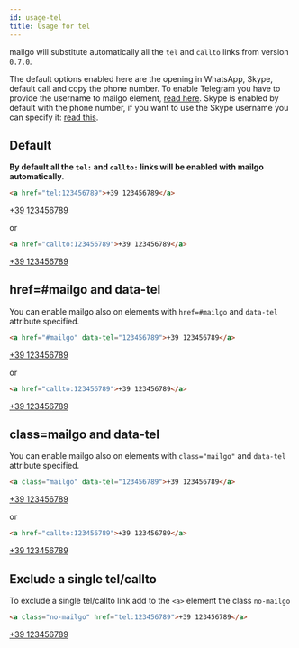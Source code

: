 ```yaml
---
id: usage-tel
title: Usage for tel
---
```


mailgo will substitute automatically all the `tel` and `callto` links from version `0.7.0`.

The default options enabled here are the opening in WhatsApp, Skype, default call and copy the phone number. To enable Telegram you have to provide the username to mailgo element, <a href="/docs/telegram">read here</a>. Skype is enabled by default with the phone number, if you want to use the Skype username you can specify it: <a href="/docs/skype">read this</a>.

## Default

**By default all the `tel:` and `callto:` links will be enabled with mailgo automatically**.

```html
<a href="tel:123456789">+39 123456789</a>
```

<a href="tel:123456789">+39 123456789</a>

or

```html
<a href="callto:123456789">+39 123456789</a>
```

<a href="callto:123456789">+39 123456789</a>

## href=#mailgo and data-tel

You can enable mailgo also on elements with `href=#mailgo` and `data-tel` attribute specified.

```html
<a href="#mailgo" data-tel="123456789">+39 123456789</a>
```

<a href="#mailgo" data-tel="123456789">+39 123456789</a>

or

```html
<a href="callto:123456789">+39 123456789</a>
```

<a href="callto:123456789">+39 123456789</a>

## class=mailgo and data-tel

You can enable mailgo also on elements with `class="mailgo"` and `data-tel` attribute specified.

```html
<a class="mailgo" data-tel="123456789">+39 123456789</a>
```

<a href="" class="mailgo" data-tel="123456789">+39 123456789</a>

or

```html
<a href="callto:123456789">+39 123456789</a>
```

<a href="callto:123456789">+39 123456789</a>

## Exclude a single tel/callto

To exclude a single tel/callto link add to the `<a>` element the class `no-mailgo`

```html
<a class="no-mailgo" href="tel:123456789">+39 123456789</a>
```

<a class="no-mailgo" href="tel:123456789">+39 123456789</a>
